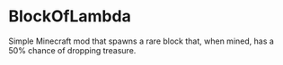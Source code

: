 # BlockOfLambda
 Simple Minecraft mod that spawns a rare block that, when mined, has a 50% chance of dropping treasure.
